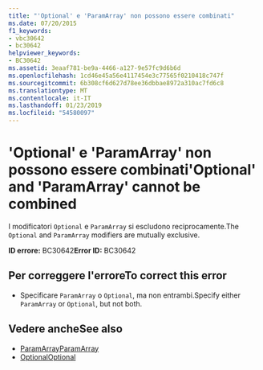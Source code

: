 ```yaml
---
title: "'Optional' e 'ParamArray' non possono essere combinati"
ms.date: 07/20/2015
f1_keywords:
- vbc30642
- bc30642
helpviewer_keywords:
- BC30642
ms.assetid: 3eaaf781-be9a-4466-a127-9e57fc9d6b6d
ms.openlocfilehash: 1cd46e45a56e4117454e3c77565f0210418c747f
ms.sourcegitcommit: 6b308cf6d627d78ee36dbbae8972a310ac7fd6c8
ms.translationtype: MT
ms.contentlocale: it-IT
ms.lasthandoff: 01/23/2019
ms.locfileid: "54580097"
---
```

# <a name="optional-and-paramarray-cannot-be-combined"></a><span data-ttu-id="bd2d2-102">'Optional' e 'ParamArray' non possono essere combinati</span><span class="sxs-lookup"><span data-stu-id="bd2d2-102">'Optional' and 'ParamArray' cannot be combined</span></span>
<span data-ttu-id="bd2d2-103">I modificatori `Optional` e `ParamArray` si escludono reciprocamente.</span><span class="sxs-lookup"><span data-stu-id="bd2d2-103">The `Optional` and `ParamArray` modifiers are mutually exclusive.</span></span>  
  
 <span data-ttu-id="bd2d2-104">**ID errore:** BC30642</span><span class="sxs-lookup"><span data-stu-id="bd2d2-104">**Error ID:** BC30642</span></span>  
  
## <a name="to-correct-this-error"></a><span data-ttu-id="bd2d2-105">Per correggere l'errore</span><span class="sxs-lookup"><span data-stu-id="bd2d2-105">To correct this error</span></span>  
  
-   <span data-ttu-id="bd2d2-106">Specificare `ParamArray` o `Optional`, ma non entrambi.</span><span class="sxs-lookup"><span data-stu-id="bd2d2-106">Specify either `ParamArray` or `Optional`, but not both.</span></span>  
  
## <a name="see-also"></a><span data-ttu-id="bd2d2-107">Vedere anche</span><span class="sxs-lookup"><span data-stu-id="bd2d2-107">See also</span></span>
- [<span data-ttu-id="bd2d2-108">ParamArray</span><span class="sxs-lookup"><span data-stu-id="bd2d2-108">ParamArray</span></span>](../../visual-basic/language-reference/modifiers/paramarray.md)
- [<span data-ttu-id="bd2d2-109">Optional</span><span class="sxs-lookup"><span data-stu-id="bd2d2-109">Optional</span></span>](../../visual-basic/language-reference/modifiers/optional.md)
